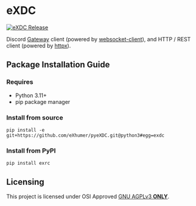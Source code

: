 # eXDC
[![eXDC Release](https://github.com/eXhumer/pyeXDC/actions/workflows/release.yml/badge.svg?branch=python3)](https://github.com/eXhumer/pyeXDC/actions/workflows/release.yml)

Discord [Gateway](https://discord.com/developers/docs/topics/gateway) client (powered by [websocket-client](https://pypi.org/project/websocket-client/)), and HTTP / REST client (powered by [httpx](https://pypi.org/project/httpx/)).

## Package Installation Guide
### Requires
* Python 3.11+
* pip package manager

### Install from source
```console
pip install -e git+https://github.com/eXhumer/pyeXDC.git@python3#egg=exdc
```

### Install from PyPI
```console
pip install exrc
```

## Licensing
This project is licensed under OSI Approved [GNU AGPLv3 **ONLY**](https://github.com/eXhumer/pyeXDC/blob/python3/COPYING.md).
